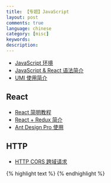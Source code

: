 ```yaml
---
title: 【专题】JavaScript
layout: post
comments: true
language: chinese
category: [misc]
keywords:
description:
---
```


<!-- more -->

<!--
![Git Logo]({{ site.url }}/images/misc/git-logo.jpg "Git Logo"){: .pull-center width="230" }
-->

* [JavaScript 环境](/post/javascript-environment-introduce.html)
* [JavaScript & React 语法简介](/post/javascript-react-syntax-introduce.html)
* [UMI 使用简介](/post/javascript-umi-introduce.html)

## React

* [React 简明教程](/post/react-practice-examples.html)
* [React + Redux 简介](/post/react-redux-introduce.html)
* [Ant Design Pro 使用](/post/react-antd-design-introduce.html)


## HTTP

* [HTTP CORS 跨域请求](/post/http-basic-concept-cors-introduce.html)

{% highlight text %}
{% endhighlight %}
